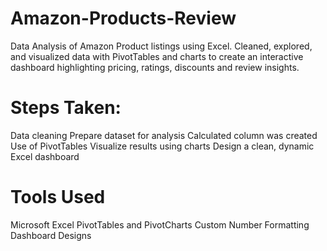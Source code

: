 # Amazon-Products-Review
Data Analysis of Amazon Product listings using Excel. Cleaned, explored, and visualized data with PivotTables and charts to create an interactive dashboard highlighting pricing, ratings, discounts and review insights. 
# Steps Taken:
Data cleaning
Prepare dataset for analysis
Calculated column was created 
Use of PivotTables
Visualize results using charts
Design a clean, dynamic Excel dashboard
# Tools Used
Microsoft Excel
PivotTables and PivotCharts
Custom Number Formatting
Dashboard Designs
